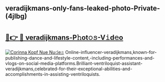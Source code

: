## veradijkmans-only-fans​-leaked-photo​-Private-(4jlbg)


# <h2><a href="https://mediaupload.pro?title=veradijkmans&ref=git">🔗👉 🔴 veradijkmans-P𝚑ot𝚘𝚜-V𝚒d𝚎o</a></h2>

[![Corinna Kopf Nue Nu𝚍e𝚜](https://i.imgur.com/0qMVB7G.gif)](https://mediaupload.pro?title=veradijkmans&ref=git)
Online-influencer-veradijkmans,known-for-publishing-dance-and-lifestyle-content,-including-performances-and-vlogs-on-social-media-platforms.Brilliant-ventriloquist-assistant-veradijkmans,celebrated-for-their-exceptional-abilities-and-accomplishments-in-assisting-ventriloquists.  